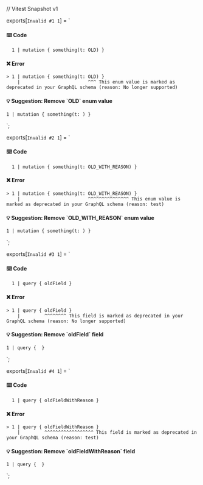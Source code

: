 // Vitest Snapshot v1

exports[`Invalid #1 1`] = `
#### ⌨️ Code

      1 | mutation { something(t: OLD) }

#### ❌ Error

    > 1 | mutation { something(t: OLD) }
        |                         ^^^ This enum value is marked as deprecated in your GraphQL schema (reason: No longer supported)

#### 💡 Suggestion: Remove \`OLD\` enum value

    1 | mutation { something(t: ) }
`;

exports[`Invalid #2 1`] = `
#### ⌨️ Code

      1 | mutation { something(t: OLD_WITH_REASON) }

#### ❌ Error

    > 1 | mutation { something(t: OLD_WITH_REASON) }
        |                         ^^^^^^^^^^^^^^^ This enum value is marked as deprecated in your GraphQL schema (reason: test)

#### 💡 Suggestion: Remove \`OLD_WITH_REASON\` enum value

    1 | mutation { something(t: ) }
`;

exports[`Invalid #3 1`] = `
#### ⌨️ Code

      1 | query { oldField }

#### ❌ Error

    > 1 | query { oldField }
        |         ^^^^^^^^ This field is marked as deprecated in your GraphQL schema (reason: No longer supported)

#### 💡 Suggestion: Remove \`oldField\` field

    1 | query {  }
`;

exports[`Invalid #4 1`] = `
#### ⌨️ Code

      1 | query { oldFieldWithReason }

#### ❌ Error

    > 1 | query { oldFieldWithReason }
        |         ^^^^^^^^^^^^^^^^^^ This field is marked as deprecated in your GraphQL schema (reason: test)

#### 💡 Suggestion: Remove \`oldFieldWithReason\` field

    1 | query {  }
`;
